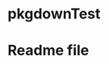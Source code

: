 
<!-- README.md is generated from README.Rmd. Please edit that file -->

# pkgdownTest

# Readme file
